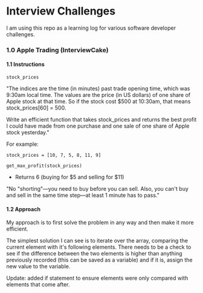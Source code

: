 # Interview Challenges

I am using this repo as a learning log for various software developer challenges.

### 1.0 Apple Trading (InterviewCake)

#### 1.1 Instructions

`stock_prices`

"The indices are the time (in minutes) past trade opening time, which was 9:30am local time.
The values are the price (in US dollars) of one share of Apple stock at that time.
So if the stock cost $500 at 10:30am, that means stock_prices[60] = 500.

Write an efficient function that takes stock_prices and returns the best profit I could have made from one purchase and one sale of one share of Apple stock yesterday."

For example:

```
stock_prices = [10, 7, 5, 8, 11, 9]

get_max_profit(stock_prices)
```
-  Returns 6 (buying for $5 and selling for $11)

"No "shorting"—you need to buy before you can sell. Also, you can't buy and sell in the same time step—at least 1 minute has to pass."

#### 1.2 Approach

My approach is to first solve the problem in any way and then make it more efficient.

The simplest solution I can see is to iterate over the array, comparing the current element with it's following elements. There needs to be a check to see if the difference between the two elements is higher than anything previously recorded (this can be saved as a variable) and if it is, assign the new value to the variable.

Update: added if statement to ensure elements were only compared with elements that come after.
